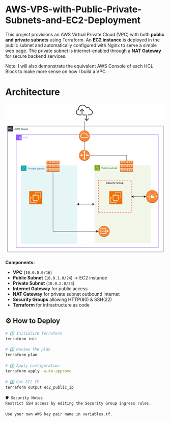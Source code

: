 # AWS-VPS-with-Public-Private-Subnets-and-EC2-Deployment
This project provisions an AWS Virtual Private Cloud (VPC) with both **public and private subnets** using Terraform. An **EC2 instance** is deployed in the public subnet and automatically configured with Nginx to serve a simple web page. The private subnet is internet-enabled through a **NAT Gateway** for secure backend services.

Note:
I will also demonstrate the equivalent AWS Console of each HCL Block to make more sense on how I build a VPC.

# Architecture
![Architecture Diagram](static/Architecture.png)

**Components:**
- **VPC** (`10.0.0.0/16`)
- **Public Subnet** (`10.0.1.0/24`) → EC2 instance
- **Private Subnet** (`10.0.2.0/24`)
- **Internet Gateway** for public access
- **NAT Gateway** for private subnet outbound internet
- **Security Groups** allowing HTTP(80) & SSH(22)
- **Terraform** for infrastructure as code

## ⚙️ How to Deploy
```bash
# 1️⃣ Initialize Terraform
terraform init

# 2️⃣ Review the plan
terraform plan

# 3️⃣ Apply configuration
terraform apply -auto-approve

# 4️⃣ Get EC2 IP
terraform output ec2_public_ip

🛡 Security Notes
Restrict SSH access by editing the Security Group ingress rules.

Use your own AWS key pair name in variables.tf.
